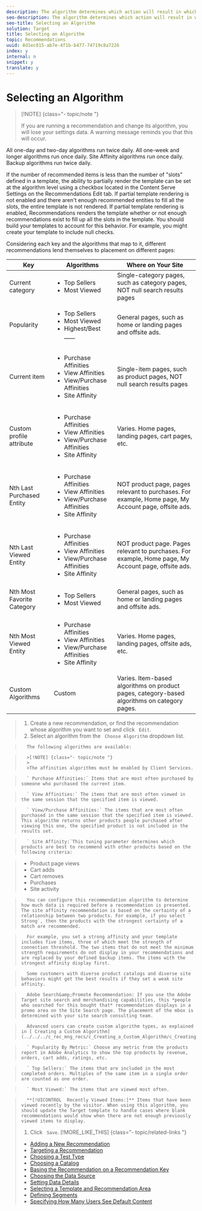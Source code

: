 ```yaml
---
description: The algorithm determines which action will result in which recommendation. You can test multiple recommendation types against each other by adding more than one algorithm.
seo-description: The algorithm determines which action will result in which recommendation. You can test multiple recommendation types against each other by adding more than one algorithm.
seo-title: Selecting an Algorithm
solution: Target
title: Selecting an Algorithm
topic: Recommendations
uuid: 8d1ec815-ab7e-4f1b-b477-74719c8a7226
index: y
internal: n
snippet: y
translate: y
---
```


# Selecting an Algorithm


>[!NOTE] {class="- topic/note "}
>
>If you are running a recommendation and change its algorithm, you will lose your settings data. A warning message reminds you that this will occur.



All one-day and two-day algorithms run twice daily. All one-week and longer algorithms run once daily. Site Affinity algorithms run once daily. Backup algorithms run twice daily. 

If the number of recommended items is less than the number of "slots" defined in a template, the ability to partially render the template can be set at the algorithm level using a checkbox located in the Content Serve Settings on the Recommendations Edit tab. If partial template rendering is not enabled and there aren't enough recommended entities to fill all the slots, the entire template is not rendered. If partial template rendering is enabled, Recommendations renders the template whether or not enough recommendations exist to fill up all the slots in the template. You should build your templates to account for this behavior. For example, you might create your template to include null checks. 

Considering each key and the algorithms that map to it, different recommendations lend themselves to placement on different pages: 



<table id="table_ABCB3110D36B4CC9A491BE907C897494"> 
 <thead> 
  <tr> 
   <th colname="col1" class="entry"> Key </th> 
   <th colname="col2" class="entry"> Algorithms </th> 
   <th colname="col3" class="entry"> Where on Your Site </th> 
  </tr> 
 </thead>
 <tbody> 
  <tr> 
   <td colname="col1"> Current category </td> 
   <td colname="col2"> 
    <ul id="ul_E1A9DBA085AB4B3E90F895C17FE3629F"> 
     <li id="li_AFDFF31C8CA1443EA760CABC7C5756F7">Top Sellers </li> 
     <li id="li_BD2020B6758D45919C696CE9D4D8A6BE">Most Viewed </li> 
    </ul> </td> 
   <td colname="col3"> Single-category pages, such as category pages, NOT null search results pages </td> 
  </tr> 
  <tr> 
   <td colname="col1"> Popularity </td> 
   <td colname="col2"> 
    <ul id="ul_5F2157A10A5F41DAB4E06321709976E9"> 
     <li id="li_9EEC741226EF45069A8A7974BAC410DC">Top Sellers </li> 
     <li id="li_E18C30D746204CEB86F483C3AAC801B2">Most Viewed </li> 
     <li id="li_F06E4D30F97644E3973C628FD9B4ECA6">Highest/Best ____ </li> 
    </ul> </td> 
   <td colname="col3"> General pages, such as home or landing pages and offsite ads. </td> 
  </tr> 
  <tr> 
   <td colname="col1"> Current item </td> 
   <td colname="col2"> 
    <ul id="ul_64EC295BD75643D992E9D2AB948C1559"> 
     <li id="li_C8585D6E5CB6441CBC86210C469740F7">Purchase Affinities </li> 
     <li id="li_46E0ECAC6F254135A0ECF3E2A1B988BA">View Affinities </li> 
     <li id="li_D1ABAA181FFC4C4EB615A3D4EE12E98E">View/Purchase Affinities </li> 
     <li id="li_3F05B71AC5074B429E9B52A785D12667">Site Affinity </li> 
    </ul> </td> 
   <td colname="col3"> Single-item pages, such as product pages, NOT null search results pages </td> 
  </tr> 
  <tr> 
   <td colname="col1"> Custom profile attribute </td> 
   <td colname="col2"> 
    <ul id="ul_738624312A7A4A68A1BA6F58DEBD26E1"> 
     <li id="li_BFEBEC685AF04638A9C4E9ADC19C29E8">Purchase Affinities </li> 
     <li id="li_391B6B974AFB4A2AB54C443CE870EEF6">View Affinities </li> 
     <li id="li_2AE3C9902E764487AF2CB79C003F031B">View/Purchase Affinities </li> 
     <li id="li_9E965A77ECEC4EA4B4FF3A5BA825207C">Site Affinity </li> 
    </ul> </td> 
   <td colname="col3"> Varies. Home pages, landing pages, cart pages, etc. </td> 
  </tr> 
  <tr> 
   <td colname="col1"> Nth Last Purchased Entity </td> 
   <td colname="col2"> 
    <ul id="ul_2F1BE1DCA5C24D4285CD6BF534922274"> 
     <li id="li_D98E7EE89F3B4E77B0E0E14AF1888677">Purchase Affinities </li> 
     <li id="li_FC3BE82A74794BDD99FB933E72777E7A">View Affinities </li> 
     <li id="li_DA81E7EC8F774A359B4692094EC59A09">View/Purchase Affinities </li> 
     <li id="li_892177CBE932408992429E7C0BCEFD4B">Site Affinity </li> 
    </ul> </td> 
   <td colname="col3"> NOT product page, pages relevant to purchases. For example, Home page, My Account page, offsite ads. </td> 
  </tr> 
  <tr> 
   <td colname="col1"> Nth Last Viewed Entity </td> 
   <td colname="col2"> 
    <ul id="ul_8C565547CC4A43939A88B660C0E91A19"> 
     <li id="li_BB762ADD2F7C4AE5956724487AFA37FD">Purchase Affinities </li> 
     <li id="li_B3BFD77E78D8401EAD588BAF7E7BC15F">View Affinities </li> 
     <li id="li_0FA1EC246E42409C889BB3B6AA0E9D50">View/Purchase Affinities </li> 
     <li id="li_91C20AE4D5F247BABB4FF0A9FB96D8F6">Site Affinity </li> 
    </ul> </td> 
   <td colname="col3"> NOT product page. Pages relevant to purchases. For example, Home page, My Account page, offsite ads. </td> 
  </tr> 
  <tr> 
   <td colname="col1"> Nth Most Favorite Category </td> 
   <td colname="col2"> 
    <ul id="ul_E9B9E84EBE48486B8D9233A581469E5B"> 
     <li id="li_C3E8C57C2C1949F6AB1A2E2C03921DBA">Top Sellers </li> 
     <li id="li_A4F31AFE33C3427A8CD732D8D9C7A96C">Most Viewed </li> 
    </ul> </td> 
   <td colname="col3"> General pages, such as home or landing pages and offsite ads. </td> 
  </tr> 
  <tr> 
   <td colname="col1"> Nth Most Viewed Entity </td> 
   <td colname="col2"> 
    <ul id="ul_FDF1779FD6C24489A5877D6E23963AFF"> 
     <li id="li_B2182B19DABD494BA394CA3485965CC0">Purchase Affinities </li> 
     <li id="li_15CA1F1852B1481AAEE37AE0877B5F25">View Affinities </li> 
     <li id="li_1F313D3AFC9C4C00803302EF77348D0D">View/Purchase Affinities </li> 
     <li id="li_00153898D3824E198CE3C036DDCB89B3">Site Affinity </li> 
    </ul> </td> 
   <td colname="col3"> Varies. Home pages, landing pages, offsite ads, etc. </td> 
  </tr> 
  <tr> 
   <td colname="col1"> Custom Algorithms </td> 
   <td colname="col2"> Custom </td> 
   <td colname="col3"> Varies. Item-based algorithms on product pages, category-based algorithms on category pages. </td> 
  </tr> 
 </tbody> 
</table>


>1. Create a new recommendation, or find the recommendation whose algorithm you want to set and click ` Edit`.
>1. Select an algorithm from the ` Choose Algorithm` dropdown list.

>       The following algorithms are available: 


>       >[!NOTE] {class="- topic/note "}
>       >
>       >The affinities algorithms must be enabled by Client Services.


>       ` Purchase Affinities:` Items that are most often purchased by someone who purchased the current item. 

>       ` View Affinities:` The items that are most often viewed in the same session that the specified item is viewed. 

>       ` View/Purchase Affinities:` The items that are most often purchased in the same session that the specified item is viewed. This algorithm returns other products people purchased after viewing this one, the specified product is not included in the results set. 

>       ` Site Affinity:`This tuning parameter determines which products are best to recommend with other products based on the following criteria: 

>    
>    * Product page views
>    * Cart adds
>    * Cart removes
>    * Purchases
>    * Site activity


>       You can configure this recommendation algorithm to determine how much data is required before a recommendation is presented. The site affinity recommendation is based on the certainty of a relationship between two products. For example, if you select ` Strong`, then the products with the strongest certainty of a match are recommended. 

>       For example, you set a strong affinity and your template includes five items, three of which meet the strength of connection threshold. The two items that do not meet the minimum strength requirements do not display in your recommendations and are replaced by your defined backup items. The items with the strongest affinity display first. 

>       Some customers with diverse product catalogs and diverse site behaviors might get the best results if they set a weak site affinity. 

>       Adobe Search&amp;Promote Recommendation: If you use the Adobe Target site search and merchandising capabilities, this *people who searched for this bought that* recommendation displays in a promo area on the Site Search page. The placement of the mbox is determined with your site search consulting team. 

>       Advanced users can create custom algorithm types, as explained in [ Creating a Custom Algorithm](../../../c_rec_mng_recs/c_Creating_a_Custom_Algorithm/c_Creating_a_Custom_Algorithm.md#concept_9D76531BEE5A4AC8BA2DD30B99CED51A). 

>       ` Popularity By Metric:` Choose any metric from the products report in Adobe Analytics to show the top products by revenue, orders, cart adds, ratings, etc. 

>       ` Top Sellers:` The items that are included in the most completed orders. Multiples of the same item in a single order are counted as one order. 

>       ` Most Viewed:` The items that are viewed most often. 

>       **[!UICONTROL  Recently Viewed Items:]** Items that have been viewed recently by the visitor. When using this algorithm, you should update the Target template to handle cases where blank recommendations would show when there are not enough previously viewed items to display. 
>1. Click ` Save`.
>[!MORE_LIKE_THIS] {class="- topic/related-links "}
>
>* [ Adding a New Recommendation ](c_Creating_a_New_Recommendation.md#concept_9F20B4F0F53D4399B10BCBBC979E0B4C)
>* [ Targeting a Recommendation ](t_targeting_recs.md#task_3D93B8962F6341CB9A3ADE8E29BFECA5)
>* [ Choosing a Test Type ](t_choosetype_recs.md#task_301A771BFE7F45A3AA1E77024E574D1C)
>* [ Choosing a Catalog ](t_Choose_a_Catalog.md#task_047A4BA38078464782024764CA38EF0A)
>* [ Basing the Recommendation on a Recommendation Key ](t_rec_key_recs.md#task_2B0ED54AFBF64C56916B6E1F4DC0DC3B)
>* [ Choosing the Data Source ](t_data_source_recs.md#task_4EC990FBF374465EA6B7FCA8A5A12786)
>* [ Setting Data Details ](t_Setting_Data_Details.md#task_28DB20F968B1451481D8E51BAF947079)
>* [ Selecting a Template and Recommendation Area ](t_template_and_recommendation_area_recs.md#task_45CA0403F24944EF9FE6C4FC5D1A7836)
>* [ Defining Segments ](t_definesegments_recs.md#task_338EDF86E0A2412896C2854257E91D62)
>* [ Specifying How Many Users See Default Content ](t_how_many_users_see_default_conten_recst.md#task_5059665F6EE64FA39D2851671898F996)
